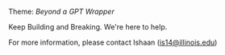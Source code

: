 Theme: *Beyond a GPT Wrapper*

Keep Building and Breaking. We're here to help. 

For more information, please contact Ishaan (is14@illinois.edu)
